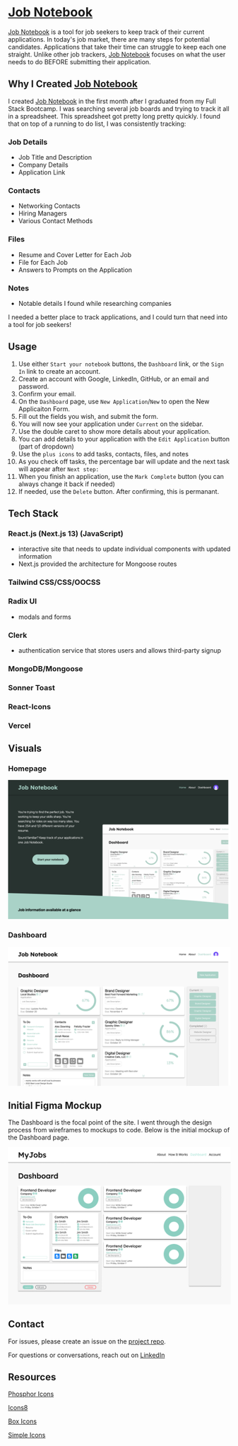 # [Job Notebook](https://jobnotebook.vercel.app)

[Job Notebook](https://jobnotebook.vercel.app) is a tool for job seekers to keep track of their current applications. In today's job market, there are many steps for potential candidates. Applications that take their time can struggle to keep each one straight. Unlike other job trackers, [Job Notebook](https://jobnotebook.vercel.app) focuses on what the user needs to do BEFORE submitting their application.

## Why I Created [Job Notebook](https://jobnotebook.vercel.app)

I created [Job Notebook](https://jobnotebook.vercel.app) in the first month after I graduated from my Full Stack Bootcamp. I was searching several job boards and trying to track it all in a spreadsheet. This spreadsheet got pretty long pretty quickly. I found that on top of a running to do list, I was consistently tracking:

  ### Job Details
  - Job Title and Description
  - Company Details
  - Application Link

  ### Contacts
  - Networking Contacts
  - Hiring Managers
  - Various Contact Methods

  ### Files
  - Resume and Cover Letter for Each Job
  - File for Each Job
  - Answers to Prompts on the Application

  ### Notes
  - Notable details I found while researching companies

I needed a better place to track applications, and I could turn that need into a tool for job seekers!

## Usage
  1. Use either `Start your notebook` buttons, the `Dashboard` link, or the `Sign In` link to create an account.
  2. Create an account with Google, LinkedIn, GitHub, or an email and password.
  3. Confirm your email.
  4. On the `Dashboard` page, use `New Application`/`New` to open the New Applicaiton Form.
  5. Fill out the fields you wish, and submit the form.
  6. You will now see your application under `Current` on the sidebar.
  7. Use the double caret to show more details about your application.
  8. You can add details to your application with the `Edit Application` button (part of dropdown)
  9. Use the `plus icons` to add tasks, contacts, files, and notes
  10. As you check off tasks, the percentage bar will update and the next task will appear after `Next step:`
  11. When you finish an application, use the `Mark Complete` button (you can always change it back if needed)
  12. If needed, use the `Delete` button. After confirming, this is permanant.

## Tech Stack

### React.js (Next.js 13) (JavaScript)
  - interactive site that needs to update individual components with updated information
  - Next.js provided the architecture for Mongoose routes

### Tailwind CSS/CSS/OOCSS

### Radix UI
  - modals and forms

### Clerk 
  - authentication service that stores users and allows third-party signup

### MongoDB/Mongoose

### Sonner Toast

### React-Icons

### Vercel

## Visuals

### Homepage
![Homepage](./public/homepage.png)

### Dashboard
![Dashboard](./public/dashboard.png)

## Initial Figma Mockup

The Dashboard is the focal point of the site. I went through the design process from wireframes to mockups to code. Below is the initial mockup of the Dashboard page.

![Initial Mockup](./public/mockup.png)

## Contact

For issues, please create an issue on the [project repo](https://github.com/a-down/job-notebook-application-tracker/issues).

For questions or conversations, reach out on [LinkedIn](https://linkedin.com/in/alec-downing/)

## Resources

[Phosphor Icons](https://phosphoricons.com/)

[Icons8](https://https://icons8.com/)

[Box Icons](https://boxicons.com/)

[Simple Icons](https://simpleicons.org/)